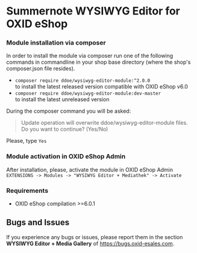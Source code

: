 # Summernote WYSIWYG Editor for OXID eShop

### Module installation via composer

In order to install the module via composer run one of the following commands in commandline in your shop base directory 
(where the shop's composer.json file resides).
* `composer require ddoe/wysiwyg-editor-module:^2.0.0`  
  to install the latest released version compatible with OXID eShop v6.0
* `composer require ddoe/wysiwyg-editor-module:dev-master`  
  to install the latest unreleased version

During the composer command you will be asked:
> Update operation will overwrite ddoe/wysiwyg-editor-module files. Do you want to continue? (Yes/No)  

Please, type `Yes`

### Module activation in OXID eShop Admin 
After installation, please, activate the module in OXID eShop Admin  
`EXTENSIONS -> Modules -> "WYSIWYG Editor + Mediathek" -> Activate`

### Requirements
- OXID eShop compilation >=6.0.1

## Bugs and Issues

If you experience any bugs or issues, please report them in the section **WYSIWYG Editor + Media Gallery** of https://bugs.oxid-esales.com.
